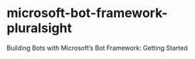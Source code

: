 # microsoft-bot-framework-pluralsight
Building Bots with Microsoft’s Bot Framework: Getting Started

